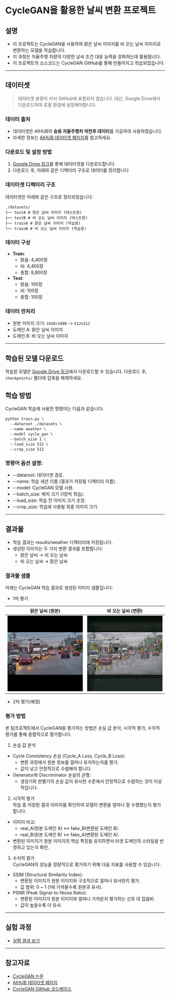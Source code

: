 # CycleGAN을 활용한 날씨 변환 프로젝트

## 설명
- 이 프로젝트는 CycleGAN을 사용하여 맑은 날씨 이미지를 비 오는 날씨 이미지로 변환하는 모델을 학습합니다.
- 이 과정은 자율주행 차량의 다양한 날씨 조건 대응 능력을 강화하는데 활용됩니다.
- 이 프로젝트의 소스코드는 CycleGAN GitHub를 통해 만들어지고 학습되었습니다.
---

## 데이터셋

> 데이터셋 용량이 커서 GitHub에 포함되지 않습니다.
대신, Google Drive에서 다운로드하여 로컬 환경에 설정해야합니다.

### 데이터 출처
- 데이터셋은 AIHUB의 **승용 자율주행차 악천후 데이터**를 가공하여 사용하였습니다.
- 자세한 정보는 [AIHUB 데이터셋 페이지](https://www.aihub.or.kr/aihubdata/data/view.do?currMenu=115&topMenu=100&aihubDataSe=data&dataSetSn=71626)를 참고하세요.

### 다운로드 및 설정 방법

1. [Google Drive 링크](https://drive.google.com/your_dataset_link)를 통해 데이터셋을 다운로드합니다.
2. 다운로드 후, 아래와 같은 디렉터리 구조로 데이터를 정리합니다

### 데이터셋 디렉터리 구조
데이터셋은 아래와 같은 구조로 정리되었습니다:

``` shell
./datasets/
├── testA # 맑은 날씨 이미지 (테스트용) 
├── testB # 비 오는 날씨 이미지 (테스트용) 
├── trainA # 맑은 날씨 이미지 (학습용) 
└── trainB # 비 오는 날씨 이미지 (학습용) 
```

### 데이터 구성
- **Train**:
  - 맑음: 4,400장
  - 비: 4,400장
  - 총합: 8,800장
- **Test**:
  - 맑음: 100장
  - 비: 100장
  - 총합: 100장


### 데이터 전처리
- 원본 이미지 크기: `1920×1080` -> `512x512`
- 도메인 A: 맑은 날씨 이미지
- 도메인 B: 비 오는 날씨 이미지



---

## 학습된 모델 다운로드
학습된 모델은 [Google Drive 링크](https://drive.google.com/drive/folders/1oPsO7psLeR8V-vOlpQTFKrb6WcKNSvM2?usp=drive_link)에서 다운로드할 수 있습니다. 다운로드 후, `checkpoints/` 폴더에 압축을 해제하세요.

## 학습 방법
CycleGAN 학습에 사용한 명령어는 다음과 같습니다:
```shell
python train.py \
  --dataroot ./datasets \
  --name weather \
  --model cycle_gan \
  --batch_size 1 \
  --load_size 512 \
  --crop_size 512
```

### 명령어 옵션 설명:
- --dataroot: 데이터셋 경로.
- --name: 학습 세션 이름 (결과가 저장될 디렉터리 이름).
- --model: CycleGAN 모델 사용.
- --batch_size: 배치 크기 (1장씩 학습).
- --load_size: 학습 전 이미지 크기 조정.
- --crop_size: 학습에 사용될 최종 이미지 크기.

---
## 결과물
- 학습 결과는 results/weather 디렉터리에 저장됩니다.
- 생성된 이미지는 두 가지 변환 결과를 포함합니다:
    - 맑은 날씨 → 비 오는 날씨
    - 비 오는 날씨 → 맑은 날씨

### 결과물 샘플
아래는 CycleGAN 학습 결과로 생성된 이미지 샘플입니다:
- 1차 평가<br>

| 맑은 날씨 (원본) | 비 오는 날씨 (변환) |
|------------------|--------------------|
| ![Clear](imgs/sample_clear1.jpg) | ![Rainy](imgs/sample_rainy1.jpg) |

- 2차 평가(예정) <br>



### 평가 방법
본 텀프로젝트에서 CycleGAN을 평가하는 방법은 손실 값 분석, 시각적 평가, 수치적 평가를 통해 종합적으로 평가합니다.

1. 손실 값 분석<br>
- Cycle Consistency 손실 (Cycle_A Loss, Cycle_B Loss):
    - 변환 과정에서 원본 정보를 얼마나 유지하는지를 평가.
    - 값이 낮고 안정적으로 수렴해야 합니다.
- Generator와 Discriminator 손실의 균형:
    - 생성기와 판별기의 손실 값이 유사한 수준에서 안정적으로 수렴하는 것이 이상적입니다.

2. 시각적 평가<br>
학습 중 저장된 결과 이미지를 확인하여 모델이 변환을 얼마나 잘 수행했는지 평가합니다.
- 이미지 비교:
    - real_A(원본 도메인 A) ↔ fake_B(변환된 도메인 B).
    - real_B(원본 도메인 B) ↔ fake_A(변환된 도메인 A).
- 변환된 이미지가 원본 이미지의 핵심 특징을 유지하면서 타겟 도메인의 스타일을 반영하고 있는지 확인.

3. 수치적 평가<br>
CycleGAN의 성능을 정량적으로 평가하기 위해 다음 지표를 사용할 수 있습니다:

- SSIM (Structural Similarity Index):
    - 변환된 이미지가 원본 이미지와 구조적으로 얼마나 유사한지 평가.
    - 값 범위: 0 ~ 1 (1에 가까울수록 원본과 유사).
- PSNR (Peak Signal-to-Noise Ratio):
    - 변환된 이미지가 원본 이미지와 얼마나 가까운지 평가하는 신호 대 잡음비.
    - 값이 높을수록 더 유사.

---
## 실험 과정
- [실험 결과 보기](https://github.com/SepYoKim6745/generativeAI_Term-project/tree/main/docs_experiment_results)
---
## 참고자료
- [CycleGAN 논문](https://arxiv.org/abs/1703.10593)
- [AIHUB 데이터셋 페이지](https://www.aihub.or.kr/aihubdata/data/view.do?currMenu=115&topMenu=100&aihubDataSe=data&dataSetSn=71626)
- [CycleGAN GitHub 코드베이스](https://github.com/junyanz/pytorch-CycleGAN-and-pix2pix)